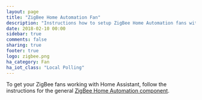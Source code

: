 ```yaml
---
layout: page
title: "ZigBee Home Automation Fan"
description: "Instructions how to setup ZigBee Home Automation fans within Home Assistant."
date: 2018-02-10 00:00
sidebar: true
comments: false
sharing: true
footer: true
logo: zigbee.png
ha_category: Fan
ha_iot_class: "Local Polling"
---
```


To get your ZigBee fans working with Home Assistant, follow the instructions for the general [ZigBee Home Automation component](/components/zha/).
